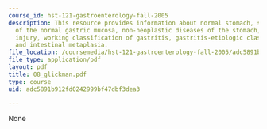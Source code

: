```yaml
---
course_id: hst-121-gastroenterology-fall-2005
description: This resource provides information about normal stomach, structural units
  of the normal gastric mucosa, non-neoplastic diseases of the stomach, patterns of
  injury, working classification of gastritis, gastritis-etiologic classification,
  and intestinal metaplasia.
file_location: /coursemedia/hst-121-gastroenterology-fall-2005/adc5891b912fd0242999bf47dbf3dea3_08_glickman.pdf
file_type: application/pdf
layout: pdf
title: 08_glickman.pdf
type: course
uid: adc5891b912fd0242999bf47dbf3dea3

---
```

None